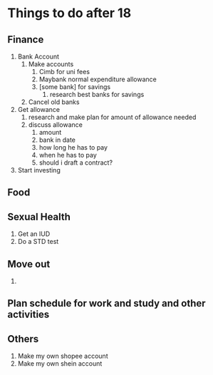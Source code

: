 # Things to do after 18

## Finance
1. Bank Account
    1. Make accounts
        1. Cimb
            for uni fees
        2. Maybank
            normal expenditure
            allowance
        3. [some bank]
            for savings
            1. research best banks for savings
    2. Cancel old banks
3. Get allowance
    1. research and make plan for amount of allowance needed
    2. discuss allowance
        1. amount
        2. bank in date
        3. how long he has to pay
        4. when he has to pay
        5. should i draft a contract?
4. Start investing

## Food

## Sexual Health
1. Get an IUD
2. Do a STD test

## Move out
1. 

## Plan schedule for work and study and other activities

## Others
1. Make my own shopee account
2. Make my own shein account


